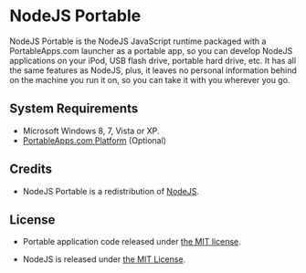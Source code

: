 # NodeJS Portable

NodeJS Portable is the NodeJS JavaScript runtime packaged with a
PortableApps.com launcher as a portable app, so you can develop NodeJS
applications on your iPod, USB flash drive, portable hard drive, etc. It has all
the same features as NodeJS, plus, it leaves no personal information behind on
the machine you run it on, so you can take it with you wherever you go.

## System Requirements

*	Microsoft Windows 8, 7, Vista or XP.
*	[PortableApps.com Platform][1] (Optional)

## Credits

*	NodeJS Portable is a redistribution of [NodeJS][2].

## License

*	Portable application code released under [the MIT license][L1].
*	NodeJS is released under [the MIT License][L2].

	[1]: https://portableapps.com/download
	[2]: https://nodejs.org
	[L1]: https://raw.githubusercontent.com/garethflowers/nodejs-portable/master/LICENSE
	[L2]: https://raw.githubusercontent.com/nodejs/node/master/LICENSE
